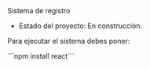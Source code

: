 </h1> Sistema de registro</h1>

- Estado del proyecto: En construcción.

Para ejecutar el sistema debes poner:

´´´npm install react´´´
